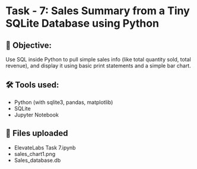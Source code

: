 # Task - 7: Sales Summary from a Tiny SQLite Database using Python
## 🧠  Objective: 

Use SQL inside Python to pull simple sales info (like total quantity sold, total revenue), and display it using basic print statements and a simple bar chart.

## 🛠️ Tools used:
- Python (with sqlite3, pandas, matplotlib)
- SQLite
- Jupyter Notebook
## 📄 Files uploaded
- ElevateLabs Task 7.ipynb
- sales_chart1.png
- Sales_database.db

 
